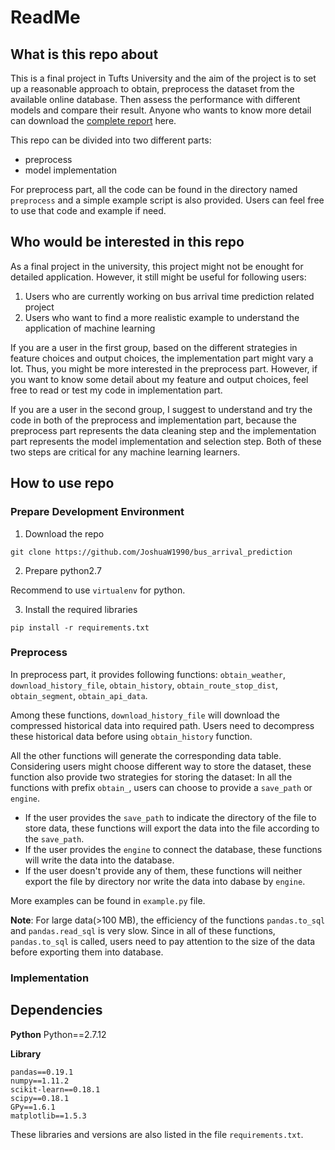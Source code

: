 # ReadMe

## What is this repo about

This is a final project in Tufts University and the aim of the project is to set up a reasonable approach to obtain, preprocess the dataset from the available online database. Then assess the performance with different models and compare their result. Anyone who wants to know more detail can download the [complete report](https://github.com/JoshuaW1990/bus_arrival_prediction/blob/master/final_report.pdf) here.

This repo can be divided into two different parts:

* preprocess
* model implementation

For preprocess part, all the code can be found in the directory named `preprocess` and a simple example script is also provided. Users can feel free to use that code and example if need.





## Who would be interested in this repo

As a final project in the university, this project might not be enought for detailed application. However, it still might be useful for following users:

1. Users who are currently working on bus arrival time prediction related project
2. Users who want to find a more realistic example to understand the application of machine learning

If you are a user in the first group, based on the different strategies in feature choices and output choices, the implementation part might vary a lot. Thus, you might be more interested in the preprocess part. However, if you want to know some detail about my feature and output choices, feel free to read or test my code in implementation part.

If you are a user in the second group, I suggest to understand and try the code in both of the preprocess and implementation part, because the preprocess part represents the data cleaning step and the implementation part represents the model implementation and selection step. Both of these two steps are critical for any machine learning learners.

## How to use repo

### Prepare Development Environment

1. Download the repo

```
git clone https://github.com/JoshuaW1990/bus_arrival_prediction
```

2. Prepare python2.7

Recommend to use `virtualenv` for python.

3. Install the required libraries

```
pip install -r requirements.txt
```


### Preprocess

In preprocess part, it provides following functions: `obtain_weather`, `download_history_file`, `obtain_history`, `obtain_route_stop_dist`, `obtain_segment`, `obtain_api_data`.

Among these functions, `download_history_file` will download the compressed historical data into required path. Users need to decompress these historical data before using `obtain_history` function.

All the other functions will generate the corresponding data table. Considering users might choose different way to store the dataset, these function also provide two strategies for storing the dataset: In all the functions with prefix `obtain_`, users can choose to provide a `save_path` or `engine`. 

* If the user provides the `save_path` to indicate the directory of the file to store data, these functions will export the data into the file according to the `save_path`.
* If the user provides the `engine` to connect the database, these functions will write the data into the database.
* If the user doesn't provide any of them, these functions will neither export the file by directory nor write the data into dabase by `engine`.

More examples can be found in `example.py` file. 

**Note**:
For large data(>100 MB), the efficiency of the functions `pandas.to_sql` and `pandas.read_sql` is very slow. Since in all of these functions, `pandas.to_sql` is called, users need to pay attention to the size of the data before exporting them into database.

### Implementation


## Dependencies

**Python**
Python==2.7.12

**Library**
```
pandas==0.19.1
numpy==1.11.2
scikit-learn==0.18.1
scipy==0.18.1
GPy==1.6.1
matplotlib==1.5.3
```

These libraries and versions are also listed in the file `requirements.txt`.